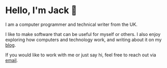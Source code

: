 # Hello, I'm Jack 👋

I am a computer programmer and technical writer from the UK. 

I like to make software that can be useful for myself or others. I also enjoy exploring how computers and technology work, and writing about it on my [blog](https://jacksmith.xyz).

If you would like to work with me or just say hi, feel free to reach out via [email](mailto:jacksmithxyz@protonmail.com).
